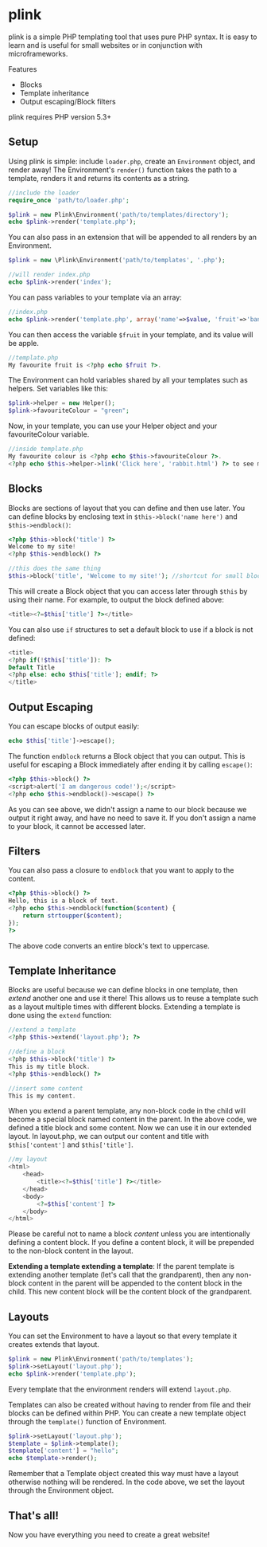 plink
=====

plink is a simple PHP templating tool that uses pure PHP syntax.
It is easy to learn and is useful for small websites or in conjunction with microframeworks.

Features

  * Blocks
  * Template inheritance
  * Output escaping/Block filters

plink requires PHP version 5.3+

Setup
-----

Using plink is simple: include `loader.php`, create an `Environment` object, and render away!
The Environment's `render()` function takes the path to a template, renders it and returns its contents as a string.

```php
//include the loader
require_once 'path/to/loader.php';

$plink = new Plink\Environment('path/to/templates/directory');
echo $plink->render('template.php');
```

You can also pass in an extension that will be appended to all renders by an Environment.

```php
$plink = new \Plink\Environment('path/to/templates', '.php');

//will render index.php
echo $plink->render('index');
```

You can pass variables to your template via an array:

```php
//index.php
echo $plink->render('template.php', array('name'=>$value, 'fruit'=>'banana'));
```

You can then access the variable `$fruit` in your template, and its value will be apple.

```php
//template.php
My favourite fruit is <?php echo $fruit ?>.
```

The Environment can hold variables shared by all your templates such as helpers.  Set variables like this: 
```php
$plink->helper = new Helper();
$plink->favouriteColour = "green";
```

Now, in your template, you can use your Helper object and your favouriteColour variable.

```php
//inside template.php
My favourite colour is <?php echo $this->favouriteColour ?>.
<?php echo $this->helper->link('Click here', 'rabbit.html') ?> to see my pet rabbit!
```

Blocks
-----

Blocks are sections of layout that you can define and then use later.
You can define blocks by enclosing text in `$this->block('name here')` and `$this->endblock()`:

```php
<?php $this->block('title') ?>
Welcome to my site!
<?php $this->endblock() ?>

//this does the same thing
$this->block('title', 'Welcome to my site!'); //shortcut for small blocks
```
This will create a Block object that you can access later through `$this` by using their name.
For example, to output the block defined above: 

```php
<title><?=$this['title'] ?></title>
```

You can also use `if` structures to set a default block to use if a block is not defined: 

```php
<title>
<?php if(!$this['title']): ?>
Default Title
<?php else: echo $this['title']; endif; ?>
</title>
```

Output Escaping
-----
You can escape blocks of output easily: 

```php
echo $this['title']->escape();
```

The function `endblock` returns a Block object that you can output.
This is useful for escaping a Block immediately after ending it by calling `escape()`:

```php
<?php $this->block() ?>
<script>alert('I am dangerous code!');</script>
<?php echo $this->endblock()->escape() ?>

```

As you can see above, we didn't assign a name to our block because we output it right away, and have no need to save it.
If you don't assign a name to your block, it cannot be accessed later.

Filters
-----

You can also pass a closure to `endblock` that you want to apply to the content.

```php
<?php $this->block() ?>
Hello, this is a block of text.
<?php echo $this->endblock(function($content) {
	return strtoupper($content);
});
?>
```

The above code converts an entire block's text to uppercase.

Template Inheritance
-----

Blocks are useful because we can define blocks in one template, then _extend_ another one and use it there!
This allows us to reuse a template such as a layout multiple times with different blocks.
Extending a template is done using the `extend` function:

```php
//extend a template
<?php $this->extend('layout.php'); ?>

//define a block
<?php $this->block('title') ?>
This is my title block.
<?php $this->endblock() ?>

//insert some content
This is my content.
```

When you extend a parent template, any non-block code in the child will become a special block named content in the parent.
In the above code, we defined a title block and some content.  Now we can use it in our extended layout.
In layout.php, we can output our content and title with `$this['content']` and `$this['title']`.

```php
//my layout
<html>
	<head>
		<title><?=$this['title'] ?></title>
	</head>
	<body>
		<?=$this['content'] ?>
	</body>
</html>
```

Please be careful not to name a block _content_ unless you are intentionally defining a content block.
If you define a content block, it will be prepended to the non-block content in the layout.

**Extending a template extending a template**: If the parent template is extending another template (let's call that the grandparent), then any non-block content in the parent will be appended to the content block in the child.  This new content block will be the content block of the grandparent.

Layouts
-----

You can set the Environment to have a layout so that every template it creates extends that layout.

```php
$plink = new Plink\Environment('path/to/templates');
$plink->setLayout('layout.php');
echo $plink->render('template.php');
```

Every template that the environment renders will extend `layout.php`.

Templates can also be created without having to render from file and their blocks can be defined within PHP.
You can create a new template object through the `template()` function of Environment.

```php
$plink->setLayout('layout.php');
$template = $plink->template();
$template['content'] = "hello";
echo $template->render();
```

Remember that a Template object created this way must have a layout otherwise nothing will be rendered.
In the code above, we set the layout through the Environment object.

That's all!
-----

Now you have everything you need to create a great website!